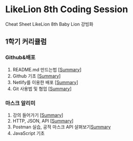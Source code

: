 # LikeLion 8th Coding Session
Cheat Sheet LikeLion 8th Baby Lion 강빙화

## 1학기 커리큘럼
### Github&배포

1. README.md 만드는법 [[Summary](https://github.com/strong-ice/BingCode/blob/master/LikeLion/Unilion_Study/1st_week_1/%EB%A6%AC%EB%93%9C%EB%AF%B8%EC%9E%91%EC%84%B1%EB%B2%95.md)]
2. Github 기초 [[Summary](https://github.com/strong-ice/BingCode/blob/master/LikeLion/Unilion_Study/1st_week_1/Github%20%EA%B8%B0%EC%B4%88.md)]
3. Netlify를 이용한 배포 [[Summary](https://github.com/strong-ice/BingCode/blob/master/LikeLion/Unilion_Study/1st_week_1/Netlify%EB%A5%BC%EC%9D%B4%EC%9A%A9%ED%95%9C%EB%B0%B0%ED%8F%AC.md)]
4. Git 사용법 및 협업 [[Summary](https://github.com/strong-ice/BingCode/blob/master/LikeLion/Unilion_Study/1st_week_1/Github%EC%82%AC%EC%9A%A9%EB%B2%95%EB%B0%8F%ED%98%91%EC%97%85.md)]

### 마스크 알리미
1. 강의 들어가기 [[Summary](https://github.com/strong-ice/BingCode/blob/master/LikeLion/Unilion_Study/2st_week_1/%EA%B0%95%EC%9D%98%EB%93%A4%EC%96%B4%EA%B0%80%EA%B8%B0.md)]
2. HTTP, JSON, API [[Summary](https://github.com/strong-ice/BingCode/blob/master/LikeLion/Unilion_Study/2st_week_1/HTTP%2CJSON%2CAPI.md)]
3. Postman 실습, 공적 마스크 API 살펴보기[Summary](https://github.com/strong-ice/BingCode/blob/master/LikeLion/Unilion_Study/2st_week_1/Postman%EC%8B%A4%EC%8A%B5%2C%EA%B3%B5%EC%A0%81%EB%A7%88%EC%8A%A4%ED%81%ACAPI%EC%82%B4%ED%8E%B4%EB%B3%B4%EA%B8%B0.md)
4. JavaScript 기초
